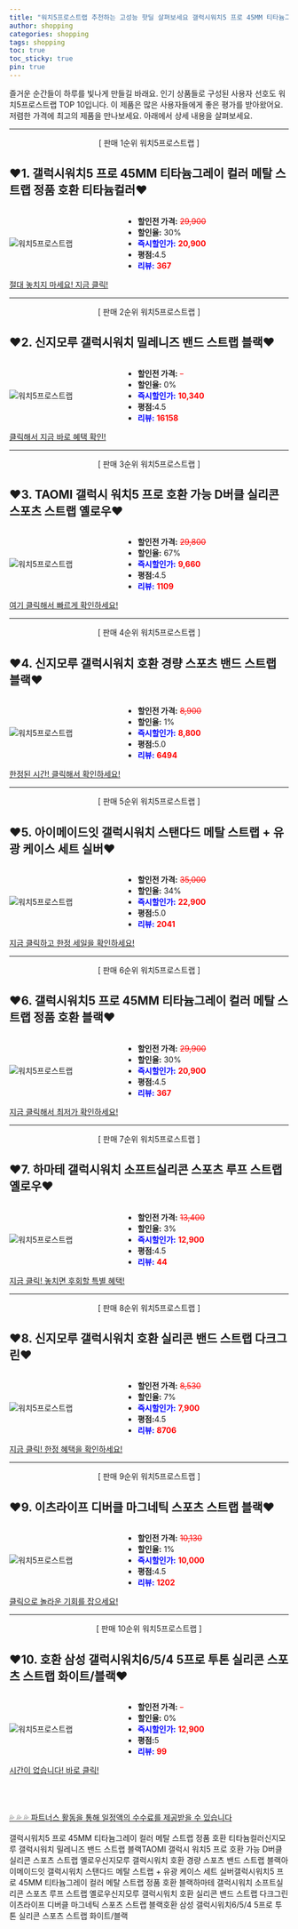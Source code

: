 ```yaml
---
title: "워치5프로스트랩 추천하는 고성능 핫딜 살펴보세요 갤럭시워치5 프로 45MM 티타늄그레이 컬러"
author: shopping
categories: shopping
tags: shopping
toc: true
toc_sticky: true
pin: true
---
```

즐거운 순간들이 하루를 빛나게 만들길 바래요. 인기 상품들로 구성된 사용자 선호도 워치5프로스트랩 TOP 10입니다. 이 제품은 많은 사용자들에게 좋은 평가를 받아왔어요. 저렴한 가격에 최고의 제품을 만나보세요. 아래에서 상세 내용을 살펴보세요.

---
<p class="toplist" style="margin: 0 auto; display: block; width: fit-content;">[ 판매 1순위 워치5프로스트랩 ]</p>

<h2><strong>❤️1. 갤럭시워치5 프로 45MM 티타늄그레이 컬러 메탈 스트랩 정품 호환 티타늄컬러❤️</strong></h2>

<div style="display: flex; align-items: center;">
    <div style="flex: 0.4;">
        <img src="https://thumbnail9.coupangcdn.com/thumbnails/remote/230x230ex/image/vendor_inventory/809a/3e9cf1ba97cd1b3162ed48c4a90ac65c52ef300eb63f5ba0c683274c5a5a.png" alt="워치5프로스트랩" style="max-width: 100%;">
    </div>
    <div style="flex: 0.6; margin-left: 10px;">
        <ul>
            <li><strong>할인전 가격:</strong> <del style="color: red;">29,900</del></li>
            <li><strong>할인율:</strong> 30%</li>
            <li><span style='color:blue'><strong>즉시할인가:</strong></span> <span style='color:red'><strong>20,900</strong></span></li>
            <li><strong>평점:</strong>4.5</li>
            <li><span style='color:blue'><strong>리뷰:</strong></span> <span style='color:red'><strong>367</strong></span></li>
        </ul>
    </div>
</div>
<div class="center">
    <a href="https://William4Davisa.github.io?lptag=AF9450613&subid=githubio&pageKey=7612694605&traceid=V0-153&itemId=20165564185&vendorItemId=87257881102" class="myButton">
        절대 놓치지 마세요! 지금 클릭!
    </a>
</div>


---
<p class="toplist" style="margin: 0 auto; display: block; width: fit-content;">[ 판매 2순위 워치5프로스트랩 ]</p>

<h2><strong>❤️2. 신지모루 갤럭시워치 밀레니즈 밴드 스트랩 블랙❤️</strong></h2>

<div style="display: flex; align-items: center;">
    <div style="flex: 0.4;">
        <img src="https://thumbnail6.coupangcdn.com/thumbnails/remote/230x230ex/image/rs_quotation_api/k8hllizn/a7e6e41cca92473d9d15e0616391b15c.jpg" alt="워치5프로스트랩" style="max-width: 100%;">
    </div>
    <div style="flex: 0.6; margin-left: 10px;">
        <ul>
            <li><strong>할인전 가격:</strong> <del style="color: red;">-</del></li>
            <li><strong>할인율:</strong> 0%</li>
            <li><span style='color:blue'><strong>즉시할인가:</strong></span> <span style='color:red'><strong>10,340</strong></span></li>
            <li><strong>평점:</strong>4.5</li>
            <li><span style='color:blue'><strong>리뷰:</strong></span> <span style='color:red'><strong>16158</strong></span></li>
        </ul>
    </div>
</div>
<div class="center">
    <a href="https://William4Davisa.github.io?lptag=AF9450613&subid=githubio&pageKey=7737600759&traceid=V0-153&itemId=20809077336&vendorItemId=79094129509" class="myButton">
        클릭해서 지금 바로 혜택 확인!
    </a>
</div>


---
<p class="toplist" style="margin: 0 auto; display: block; width: fit-content;">[ 판매 3순위 워치5프로스트랩 ]</p>

<h2><strong>❤️3. TAOMI 갤럭시 워치5 프로 호환 가능 D버클 실리콘 스포츠 스트랩 옐로우❤️</strong></h2>

<div style="display: flex; align-items: center;">
    <div style="flex: 0.4;">
        <img src="https://thumbnail9.coupangcdn.com/thumbnails/remote/230x230ex/image/vendor_inventory/1fae/a0015333601e11233ad3500b5637abbd9819e2fb8033ce7ce66023d25554.png" alt="워치5프로스트랩" style="max-width: 100%;">
    </div>
    <div style="flex: 0.6; margin-left: 10px;">
        <ul>
            <li><strong>할인전 가격:</strong> <del style="color: red;">29,800</del></li>
            <li><strong>할인율:</strong> 67%</li>
            <li><span style='color:blue'><strong>즉시할인가:</strong></span> <span style='color:red'><strong>9,660</strong></span></li>
            <li><strong>평점:</strong>4.5</li>
            <li><span style='color:blue'><strong>리뷰:</strong></span> <span style='color:red'><strong>1109</strong></span></li>
        </ul>
    </div>
</div>
<div class="center">
    <a href="https://William4Davisa.github.io?lptag=AF9450613&subid=githubio&pageKey=6814544252&traceid=V0-153&itemId=16131222856&vendorItemId=83360252922" class="myButton">
        여기 클릭해서 빠르게 확인하세요!
    </a>
</div>


---
<p class="toplist" style="margin: 0 auto; display: block; width: fit-content;">[ 판매 4순위 워치5프로스트랩 ]</p>

<h2><strong>❤️4. 신지모루 갤럭시워치 호환 경량 스포츠 밴드 스트랩 블랙❤️</strong></h2>

<div style="display: flex; align-items: center;">
    <div style="flex: 0.4;">
        <img src="https://thumbnail10.coupangcdn.com/thumbnails/remote/230x230ex/image/retail/images/1154640446788545-0e2017e2-848e-43e6-9fa4-e45425bebbad.jpg" alt="워치5프로스트랩" style="max-width: 100%;">
    </div>
    <div style="flex: 0.6; margin-left: 10px;">
        <ul>
            <li><strong>할인전 가격:</strong> <del style="color: red;">8,900</del></li>
            <li><strong>할인율:</strong> 1%</li>
            <li><span style='color:blue'><strong>즉시할인가:</strong></span> <span style='color:red'><strong>8,800</strong></span></li>
            <li><strong>평점:</strong>5.0</li>
            <li><span style='color:blue'><strong>리뷰:</strong></span> <span style='color:red'><strong>6494</strong></span></li>
        </ul>
    </div>
</div>
<div class="center">
    <a href="https://William4Davisa.github.io?lptag=AF9450613&subid=githubio&pageKey=7730672266&traceid=V0-153&itemId=20772570930&vendorItemId=79094130286" class="myButton">
        한정된 시간! 클릭해서 확인하세요!
    </a>
</div>


---
<p class="toplist" style="margin: 0 auto; display: block; width: fit-content;">[ 판매 5순위 워치5프로스트랩 ]</p>

<h2><strong>❤️5. 아이메이드잇 갤럭시워치 스탠다드 메탈 스트랩 + 유광 케이스 세트 실버❤️</strong></h2>

<div style="display: flex; align-items: center;">
    <div style="flex: 0.4;">
        <img src="https://thumbnail10.coupangcdn.com/thumbnails/remote/230x230ex/image/vendor_inventory/28bb/ef13eab036c036ceb7bd133bdee22aa93dac73ae84984c0572da6ed42649.jpg" alt="워치5프로스트랩" style="max-width: 100%;">
    </div>
    <div style="flex: 0.6; margin-left: 10px;">
        <ul>
            <li><strong>할인전 가격:</strong> <del style="color: red;">35,000</del></li>
            <li><strong>할인율:</strong> 34%</li>
            <li><span style='color:blue'><strong>즉시할인가:</strong></span> <span style='color:red'><strong>22,900</strong></span></li>
            <li><strong>평점:</strong>5.0</li>
            <li><span style='color:blue'><strong>리뷰:</strong></span> <span style='color:red'><strong>2041</strong></span></li>
        </ul>
    </div>
</div>
<div class="center">
    <a href="https://William4Davisa.github.io?lptag=AF9450613&subid=githubio&pageKey=7028228422&traceid=V0-153&itemId=17335555438&vendorItemId=84521414142" class="myButton">
        지금 클릭하고 한정 세일을 확인하세요!
    </a>
</div>


---
<p class="toplist" style="margin: 0 auto; display: block; width: fit-content;">[ 판매 6순위 워치5프로스트랩 ]</p>

<h2><strong>❤️6. 갤럭시워치5 프로 45MM 티타늄그레이 컬러 메탈 스트랩 정품 호환 블랙❤️</strong></h2>

<div style="display: flex; align-items: center;">
    <div style="flex: 0.4;">
        <img src="https://thumbnail10.coupangcdn.com/thumbnails/remote/230x230ex/image/vendor_inventory/039d/65a4a9ce5423072f12a3b4203699e28923c11c2b7e8cbf7e4153282c9ecf.png" alt="워치5프로스트랩" style="max-width: 100%;">
    </div>
    <div style="flex: 0.6; margin-left: 10px;">
        <ul>
            <li><strong>할인전 가격:</strong> <del style="color: red;">29,900</del></li>
            <li><strong>할인율:</strong> 30%</li>
            <li><span style='color:blue'><strong>즉시할인가:</strong></span> <span style='color:red'><strong>20,900</strong></span></li>
            <li><strong>평점:</strong>4.5</li>
            <li><span style='color:blue'><strong>리뷰:</strong></span> <span style='color:red'><strong>367</strong></span></li>
        </ul>
    </div>
</div>
<div class="center">
    <a href="https://William4Davisa.github.io?lptag=AF9450613&subid=githubio&pageKey=7612694605&traceid=V0-153&itemId=20165564184&vendorItemId=87257881112" class="myButton">
        지금 클릭해서 최저가 확인하세요!
    </a>
</div>


---
<p class="toplist" style="margin: 0 auto; display: block; width: fit-content;">[ 판매 7순위 워치5프로스트랩 ]</p>

<h2><strong>❤️7. 하마테 갤럭시워치 소프트실리콘 스포츠 루프 스트랩 옐로우❤️</strong></h2>

<div style="display: flex; align-items: center;">
    <div style="flex: 0.4;">
        <img src="https://thumbnail7.coupangcdn.com/thumbnails/remote/230x230ex/image/retail/images/2023/10/12/17/9/d5628c88-6467-4a73-9e0a-200905500656.jpg" alt="워치5프로스트랩" style="max-width: 100%;">
    </div>
    <div style="flex: 0.6; margin-left: 10px;">
        <ul>
            <li><strong>할인전 가격:</strong> <del style="color: red;">13,400</del></li>
            <li><strong>할인율:</strong> 3%</li>
            <li><span style='color:blue'><strong>즉시할인가:</strong></span> <span style='color:red'><strong>12,900</strong></span></li>
            <li><strong>평점:</strong>4.5</li>
            <li><span style='color:blue'><strong>리뷰:</strong></span> <span style='color:red'><strong>44</strong></span></li>
        </ul>
    </div>
</div>
<div class="center">
    <a href="https://William4Davisa.github.io?lptag=AF9450613&subid=githubio&pageKey=7648789764&traceid=V0-153&itemId=20345796392&vendorItemId=87430445863" class="myButton">
        지금 클릭! 놓치면 후회할 특별 혜택!
    </a>
</div>


---
<p class="toplist" style="margin: 0 auto; display: block; width: fit-content;">[ 판매 8순위 워치5프로스트랩 ]</p>

<h2><strong>❤️8. 신지모루 갤럭시워치 호환 실리콘 밴드 스트랩 다크그린❤️</strong></h2>

<div style="display: flex; align-items: center;">
    <div style="flex: 0.4;">
        <img src="https://thumbnail6.coupangcdn.com/thumbnails/remote/230x230ex/image/retail/images/1219021493586141-b1ead04f-0b91-4651-9ccf-2569acd40f4b.jpg" alt="워치5프로스트랩" style="max-width: 100%;">
    </div>
    <div style="flex: 0.6; margin-left: 10px;">
        <ul>
            <li><strong>할인전 가격:</strong> <del style="color: red;">8,530</del></li>
            <li><strong>할인율:</strong> 7%</li>
            <li><span style='color:blue'><strong>즉시할인가:</strong></span> <span style='color:red'><strong>7,900</strong></span></li>
            <li><strong>평점:</strong>4.5</li>
            <li><span style='color:blue'><strong>리뷰:</strong></span> <span style='color:red'><strong>8706</strong></span></li>
        </ul>
    </div>
</div>
<div class="center">
    <a href="https://William4Davisa.github.io?lptag=AF9450613&subid=githubio&pageKey=6287145475&traceid=V0-153&itemId=11820649121&vendorItemId=79094129967" class="myButton">
        지금 클릭! 한정 혜택을 확인하세요!
    </a>
</div>


---
<p class="toplist" style="margin: 0 auto; display: block; width: fit-content;">[ 판매 9순위 워치5프로스트랩 ]</p>

<h2><strong>❤️9. 이츠라이프 디버클 마그네틱 스포츠 스트랩 블랙❤️</strong></h2>

<div style="display: flex; align-items: center;">
    <div style="flex: 0.4;">
        <img src="https://thumbnail6.coupangcdn.com/thumbnails/remote/230x230ex/image/retail/images/2022/11/28/14/4/07f04c5a-ee73-49f4-aeb1-2e045a4d0ad2.jpg" alt="워치5프로스트랩" style="max-width: 100%;">
    </div>
    <div style="flex: 0.6; margin-left: 10px;">
        <ul>
            <li><strong>할인전 가격:</strong> <del style="color: red;">10,130</del></li>
            <li><strong>할인율:</strong> 1%</li>
            <li><span style='color:blue'><strong>즉시할인가:</strong></span> <span style='color:red'><strong>10,000</strong></span></li>
            <li><strong>평점:</strong>4.5</li>
            <li><span style='color:blue'><strong>리뷰:</strong></span> <span style='color:red'><strong>1202</strong></span></li>
        </ul>
    </div>
</div>
<div class="center">
    <a href="https://William4Davisa.github.io?lptag=AF9450613&subid=githubio&pageKey=6954010374&traceid=V0-153&itemId=16906147894&vendorItemId=84084255660" class="myButton">
        클릭으로 놀라운 기회를 잡으세요!
    </a>
</div>


---
<p class="toplist" style="margin: 0 auto; display: block; width: fit-content;">[ 판매 10순위 워치5프로스트랩 ]</p>

<h2><strong>❤️10. 호환 삼성 갤럭시워치6/5/4 5프로 투톤 실리콘 스포츠 스트랩 화이트/블랙❤️</strong></h2>

<div style="display: flex; align-items: center;">
    <div style="flex: 0.4;">
        <img src="https://thumbnail7.coupangcdn.com/thumbnails/remote/230x230ex/image/vendor_inventory/6d74/f36397e92f56fabd1b5259803e3a3c8d6cd475e3ac9db54fa9757960c585.jpg" alt="워치5프로스트랩" style="max-width: 100%;">
    </div>
    <div style="flex: 0.6; margin-left: 10px;">
        <ul>
            <li><strong>할인전 가격:</strong> <del style="color: red;">-</del></li>
            <li><strong>할인율:</strong> 0%</li>
            <li><span style='color:blue'><strong>즉시할인가:</strong></span> <span style='color:red'><strong>12,900</strong></span></li>
            <li><strong>평점:</strong>5</li>
            <li><span style='color:blue'><strong>리뷰:</strong></span> <span style='color:red'><strong>99</strong></span></li>
        </ul>
    </div>
</div>
<div class="center">
    <a href="https://William4Davisa.github.io?lptag=AF9450613&subid=githubio&pageKey=8218173724&traceid=V0-153&itemId=23611772215&vendorItemId=90637417872" class="myButton">
        시간이 없습니다! 바로 클릭!
    </a>
</div>

<br><br><br>[💦 💦 💦 파트너스 활동을 통해 일정액의 수수료를 제공받을 수 있습니다](https://link.coupang.com/a/bcpT2c)<br><br>갤럭시워치5 프로 45MM 티타늄그레이 컬러 메탈 스트랩 정품 호환 티타늄컬러신지모루 갤럭시워치 밀레니즈 밴드 스트랩 블랙TAOMI 갤럭시 워치5 프로 호환 가능 D버클 실리콘 스포츠 스트랩 옐로우신지모루 갤럭시워치 호환 경량 스포츠 밴드 스트랩 블랙아이메이드잇 갤럭시워치 스탠다드 메탈 스트랩 + 유광 케이스 세트 실버갤럭시워치5 프로 45MM 티타늄그레이 컬러 메탈 스트랩 정품 호환 블랙하마테 갤럭시워치 소프트실리콘 스포츠 루프 스트랩 옐로우신지모루 갤럭시워치 호환 실리콘 밴드 스트랩 다크그린이츠라이프 디버클 마그네틱 스포츠 스트랩 블랙호환 삼성 갤럭시워치6/5/4 5프로 투톤 실리콘 스포츠 스트랩 화이트/블랙